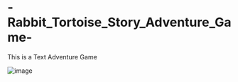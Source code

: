 # -Rabbit_Tortoise_Story_Adventure_Game-
This is a Text Adventure Game

![image](https://user-images.githubusercontent.com/29932763/122659908-7d9a9580-d14a-11eb-9616-74c57ff13028.png)

